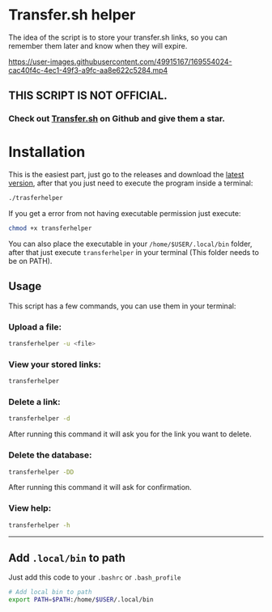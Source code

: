 # Transfer.sh helper

The idea of the script is to store your transfer.sh links, so you can remember them later and know when they will expire.


https://user-images.githubusercontent.com/49915167/169554024-cac40f4c-4ec1-49f3-a9fc-aa8e622c5284.mp4


## THIS SCRIPT IS NOT OFFICIAL.
### Check out [Transfer.sh](https://github.com/dutchcoders/transfer.sh) on Github and give them a star.


# Installation

This is the easiest part, just go to the releases and download the [latest version](https://github.com/OLoKo64/transfer-sh-store/releases), after that you just need to execute the program inside a terminal:

```bash
./trasferhelper
```

If you get a error from not having executable permission just execute:

```bash
chmod +x transferhelper
```

You can also place the executable in your `/home/$USER/.local/bin` folder, after that just execute `transferhelper` in your terminal (This folder needs to be on PATH).


## Usage

This script has a few commands, you can use them in your terminal:

### Upload a file:

```bash
transferhelper -u <file>
```

### View your stored links:

```bash
transferhelper
```

### Delete a link:

```bash
transferhelper -d
```

After running this command it will ask you for the link you want to delete.

### Delete the database:

```bash
transferhelper -DD
```

After running this command it will ask for confirmation.

### View help:

```bash
transferhelper -h
```

---

## Add `.local/bin` to path

Just add this code to your `.bashrc` or `.bash_profile`

```bash
# Add local bin to path
export PATH=$PATH:/home/$USER/.local/bin
```
